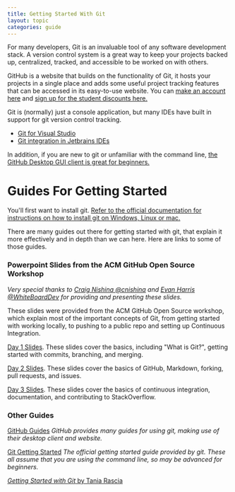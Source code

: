 ```yaml
---
title: Getting Started With Git
layout: topic
categories: guide
---
```


For many developers, Git is an invaluable tool of any software
development stack. A version control system is a great way
to keep your projects backed up, centralized, tracked, and
accessible to be worked on with others.

GitHub is a website that builds on the functionality of Git,
it hosts your projects in a single place and adds some useful
project tracking features that can be accessed in its easy-to-use
website. You can [make an account here][github-join] and
[sign up for the student discounts here.][gh-student-pack]

Git is (normally) just a console application, but many IDEs
have built in support for git version control tracking.
  - [Git for Visual Studio][git-for-vs]
  - [Git integration in Jetbrains IDEs][git-intellij]

In addition, if you are new to git or unfamiliar with the command
line, [the GitHub Desktop GUI client is great for beginners.][github-desktop]

# Guides For Getting Started

You'll first want to install git. [Refer to the official documentation for instructions on how to install git on Windows, Linux or mac.][installing-git]

There are many guides out there for getting started with git, that explain it
more effectively and in depth than we can here. Here are links to some of
those guides.

### Powerpoint Slides from the ACM GitHub Open Source Workshop

_Very special thanks to [Craig Nishina @cnishina][cnishina] and [Evan Harris @WhiteBoardDev][whiteboarddev] for providing and presenting these slides._

These slides were provided from the ACM GitHub Open Source workshop, which
explain most of the important concepts of Git, from getting started with
working locally, to pushing to a public repo and setting up Continuous Integration.

[Day 1 Slides][day-1]. These slides cover the basics, including "What is Git?",
getting started with commits, branching, and merging.

[Day 2 Slides][day-2]. These slides cover the basics of GitHub, Markdown,
forking, pull requests, and issues.

[Day 3 Slides][day-3]. These slides cover the basics of continuous integration,
documentation, and contributing to StackOverflow.

[day-1]: https://docs.google.com/presentation/d/1iwogVXoYHnc_Q4--SZXgwT9BWttvn4aG1aLWdHh1lgA/edit?usp=sharing
[day-2]: https://docs.google.com/presentation/d/1RaZHFilgU77tvQ19KO6l04ZpV0wk8odov-J1JIGbBPM/edit#slide=id.p
[day-3]: https://goo.gl/gJwAHm

[cnishina]: https://github.com/cnishina
[whiteboarddev]: https://github.com/WhiteBoardDev

### Other Guides

[GitHub Guides][gh-guides] _GitHub provides many guides for using
git, making use of their desktop client and website._

[Git Getting Started][git-getting-started] _The official getting
started guide provided by git. These all assume that you are using
the command line, so may be advanced for beginners._

[_Getting Started with Git_ by Tania Rascia][rascia]

[github-join]: https://github.com/join
[gh-student-pack]: https://education.github.com/pack
[gh-guides]: https://guides.github.com/
[git-getting-started]: https://git-scm.com/book/en/v1/Getting-Started
[git-for-vs]: https://docs.microsoft.com/en-us/vsts/git/gitquickstart
[github-desktop]: https://desktop.github.com/
[git-intellij]: https://www.jetbrains.com/help/idea/using-git-integration.html
[installing-git]: https://git-scm.com/book/en/v2/Getting-Started-Installing-Git
[rascia]: https://www.taniarascia.com/getting-started-with-git/
